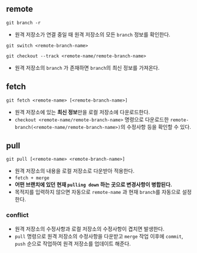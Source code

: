 ## remote

```shell
git branch -r
```

- 원격 저장소가 연결 중일 때 원격 저장소의 모든 `branch` 정보를 확인한다.

```shell
git switch <remote-branch-name>
```

```shell
git checkout --track <remote-name/remote-branch-name>
```

- 원격 저장소의 `branch` 가 존재하면 `branch`의 최신 정보를 가져온다.

## fetch

```shell
git fetch <remote-name> [<remote-branch-name>]
```

- 원격 저장소에 있는 **최신 정보**만을 로컬 저장소에 다운로드한다.
- `checkout <remote-name/remote-branch-name>` 명령으로 다운로드한 `remote-branch(<remote-name/remote-branch-name>)`의 수정사항 등을 확인할 수 있다.

## pull

```shell
git pull [<remote-name> <remote-branch-name>]
```

- 원격 저장소의 내용을 로컬 저장소로 다운받아 적용한다.
- `fetch + merge`
- **어떤 브랜치에 있던 현재 `pulling down` 하는 곳으로 변경사항이 병합된다.**
- 목적지를 입력하지 않으면 자동으로 `remote-name` 과 현재 `branch`를 자동으로 설정한다.

### conflict

- 원격 저장소의 수정사항과 로컬 저장소의 수정사항이 겹치면 발생한다.
- `pull` 명령으로 원격 저장소의 수정사항을 다운받고 `merge` 작업 이후에 `commit`, `push` 순으로 작업하여 원격 저장소를 업데이트 해준다.
